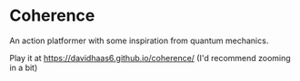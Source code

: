 # Coherence
An action platformer with some inspiration from quantum mechanics.

Play it at https://davidhaas6.github.io/coherence/ (I'd recommend zooming in a bit)

